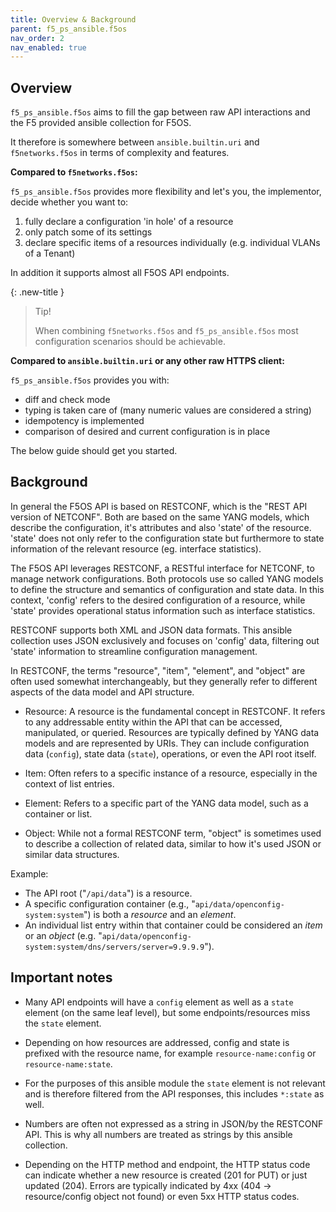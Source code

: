 ```yaml
---
title: Overview & Background
parent: f5_ps_ansible.f5os
nav_order: 2
nav_enabled: true
---
```


## Overview

`f5_ps_ansible.f5os` aims to fill the gap between raw API interactions and the F5 provided ansible collection for F5OS.

It therefore is somewhere between `ansible.builtin.uri` and `f5networks.f5os` in terms of complexity and features.

**Compared to `f5networks.f5os`:**

`f5_ps_ansible.f5os` provides more flexibility and let's you, the implementor, decide whether you want to:

1. fully declare a configuration 'in hole' of a resource
2. only patch some of its settings
3. declare specific items of a resources individually (e.g. individual VLANs of a Tenant)

In addition it supports almost all F5OS API endpoints.

{: .new-title }
> Tip!
> 
> When combining `f5networks.f5os` and `f5_ps_ansible.f5os` most configuration scenarios should be achievable.

**Compared to `ansible.builtin.uri` or any other raw HTTPS client:**

`f5_ps_ansible.f5os` provides you with:

- diff and check mode
- typing is taken care of (many numeric values are considered a string)
- idempotency is implemented
- comparison of desired and current configuration is in place

The below guide should get you started.

## Background

In general the F5OS API is based on RESTCONF, which is the "REST API version of NETCONF". Both are based on the same YANG models, which describe the configuration, it's attributes and also 'state' of the resource. 'state' does not only refer to the configuration state but furthermore to state information of the relevant resource (eg. interface statistics).

The F5OS API leverages RESTCONF, a RESTful interface for NETCONF, to manage network configurations. Both protocols use so called YANG models to define the structure and semantics of configuration and state data. In this context, 'config' refers to the desired configuration of a resource, while 'state' provides operational status information such as interface statistics.

RESTCONF supports both XML and JSON data formats. This ansible collection uses JSON exclusively and focuses on 'config' data, filtering out 'state' information to streamline configuration management.

In RESTCONF, the terms "resource", "item", "element", and "object" are often used somewhat interchangeably, but they generally refer to different aspects of the data model and API structure.

- Resource: A resource is the fundamental concept in RESTCONF. It refers to any addressable entity within the API that can be accessed, manipulated, or queried. Resources are typically defined by YANG data models and are represented by URIs. They can include configuration data (`config`), state data (`state`), operations, or even the API root itself.

- Item: Often refers to a specific instance of a resource, especially in the context of list entries.

- Element: Refers to a specific part of the YANG data model, such as a container or list.

- Object: While not a formal RESTCONF term, "object" is sometimes used to describe a collection of related data, similar to how it's used JSON or similar data structures.

Example:

- The API root ("`/api/data`") is a resource.
- A specific configuration container (e.g., "`api/data/openconfig-system:system`") is both a *resource* and an *element*.
- An individual list entry within that container could be considered an *item* or an *object* (e.g. "`api/data/openconfig-system:system/dns/servers/server=9.9.9.9`").

## Important notes

- Many API endpoints will have a `config` element as well as a `state` element (on the same leaf level), but some endpoints/resources miss the `state` element.

- Depending on how resources are addressed, config and state is prefixed with the resource name, for example `resource-name:config` or `resource-name:state`.

- For the purposes of this ansible module the `state` element is not relevant and is therefore filtered from the API responses, this includes `*:state` as well.

- Numbers are often not expressed as a string in JSON/by the RESTCONF API. This is why all numbers are treated as strings by this ansible collection.

- Depending on the HTTP method and endpoint, the HTTP status code can indicate whether a new resource is created (201 for PUT) or just updated (204). Errors are typically indicated by 4xx (404 -> resource/config object not found) or even 5xx HTTP status codes.
